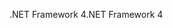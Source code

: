 <span data-ttu-id="5b780-101">.NET Framework 4</span><span class="sxs-lookup"><span data-stu-id="5b780-101">.NET Framework 4</span></span>